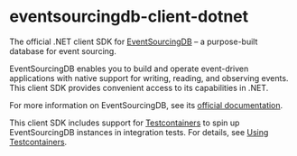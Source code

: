 # eventsourcingdb-client-dotnet

The official .NET client SDK for [EventSourcingDB](https://www.eventsourcingdb.io) – a purpose-built database for event sourcing.

EventSourcingDB enables you to build and operate event-driven applications with native support for writing, reading, and observing events. This client SDK provides convenient access to its capabilities in .NET.

For more information on EventSourcingDB, see its [official documentation](https://docs.eventsourcingdb.io/).

This client SDK includes support for [Testcontainers](https://testcontainers.com/) to spin up EventSourcingDB instances in integration tests. For details, see [Using Testcontainers](#using-testcontainers).
